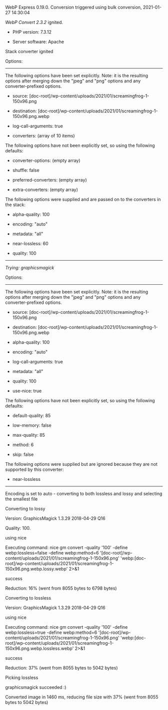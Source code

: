 WebP Express 0.19.0. Conversion triggered using bulk conversion, 2021-01-27 14:30:04

*WebP Convert 2.3.2*  ignited.
- PHP version: 7.3.12
- Server software: Apache

Stack converter ignited

Options:
------------
The following options have been set explicitly. Note: it is the resulting options after merging down the "jpeg" and "png" options and any converter-prefixed options.
- source: [doc-root]/wp-content/uploads/2021/01/screamingfrog-1-150x96.png
- destination: [doc-root]/wp-content/uploads/2021/01/screamingfrog-1-150x96.png.webp
- log-call-arguments: true
- converters: (array of 10 items)

The following options have not been explicitly set, so using the following defaults:
- converter-options: (empty array)
- shuffle: false
- preferred-converters: (empty array)
- extra-converters: (empty array)

The following options were supplied and are passed on to the converters in the stack:
- alpha-quality: 100
- encoding: "auto"
- metadata: "all"
- near-lossless: 60
- quality: 100
------------


*Trying: graphicsmagick* 

Options:
------------
The following options have been set explicitly. Note: it is the resulting options after merging down the "jpeg" and "png" options and any converter-prefixed options.
- source: [doc-root]/wp-content/uploads/2021/01/screamingfrog-1-150x96.png
- destination: [doc-root]/wp-content/uploads/2021/01/screamingfrog-1-150x96.png.webp
- alpha-quality: 100
- encoding: "auto"
- log-call-arguments: true
- metadata: "all"
- quality: 100
- use-nice: true

The following options have not been explicitly set, so using the following defaults:
- default-quality: 85
- low-memory: false
- max-quality: 85
- method: 6
- skip: false

The following options were supplied but are ignored because they are not supported by this converter:
- near-lossless
------------

Encoding is set to auto - converting to both lossless and lossy and selecting the smallest file

Converting to lossy
Version: GraphicsMagick 1.3.29 2018-04-29 Q16 
Quality: 100. 
using nice
Executing command: nice gm convert -quality '100' -define webp:lossless=false -define webp:method=6 '[doc-root]/wp-content/uploads/2021/01/screamingfrog-1-150x96.png' 'webp:[doc-root]/wp-content/uploads/2021/01/screamingfrog-1-150x96.png.webp.lossy.webp' 2>&1
success
Reduction: 16% (went from 8055 bytes to 6798 bytes)

Converting to lossless
Version: GraphicsMagick 1.3.29 2018-04-29 Q16 
using nice
Executing command: nice gm convert -quality '100' -define webp:lossless=true -define webp:method=6 '[doc-root]/wp-content/uploads/2021/01/screamingfrog-1-150x96.png' 'webp:[doc-root]/wp-content/uploads/2021/01/screamingfrog-1-150x96.png.webp.lossless.webp' 2>&1
success
Reduction: 37% (went from 8055 bytes to 5042 bytes)

Picking lossless
graphicsmagick succeeded :)

Converted image in 1460 ms, reducing file size with 37% (went from 8055 bytes to 5042 bytes)
